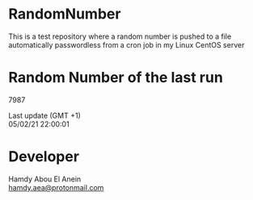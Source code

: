 # RandomNumber    
This is a test repository where a random number is pushed to a file automatically passwordless from a cron job in my Linux CentOS server    
# Random Number of the last run   
7987
      
Last update (GMT +1)    
05/02/21 22:00:01
# Developer    
Hamdy Abou El Anein   
hamdy.aea@protonmail.com
